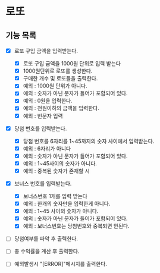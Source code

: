 # 로또

## 기능 목록
- [x] 로또 구입 금액을 입력받는다.
    - [x] 로또 구입 금액을 1000원 단위로 입력 받는다
    - [x] 1000원단위로 로또를 생성한다.
    - [x] 구매한 개수 및 로또들을 출력한다.
    - [x] 예외 : 1000원 단위가 아니다.
    - [x] 에외 : 숫자가 아닌 문자가 들어가 포함되어 있다.
    - [x] 예외 : 0원을 입력한다.
    - [x] 예외 : 천원이하의 금액을 입력한다.
    - [x] 예외 : 빈문자 입력
- [x] 당첨 번호를 입력받는다.
    - [x] 당첨 번호를 6자리를 1~45까지의 숫자 사이에서 입력받는다.
    - [x] 예외 : 6자리가 아니다
    - [x] 예외 : 숫자가 아닌 문자가 들어가 포함되어 있다.
    - [x] 예외 : 1~45사이의 숫자가 아니다.
    - [x] 예외 : 중복된 숫자가 존재할 시
- [x] 보너스 번호를 입력받는다.
    - [x] 보너스번호 1개를 입력 받는다
    - [x] 예외 : 한개의 숫자만을 입력한게 아니다.
    - [x] 예외 : 1~45 사이의 숫자가 아니다.
    - [x] 예외 : 숫자가 아닌 문자가 들어가 포함되어 있다.
    - [x] 예외 : 보너스번호는 당첨번호와 중복되면 안된다.
- [ ] 당첨여부를 파악 후 출력한다.
- [ ] 총 수익률을 계산 후 출력한다.
- [ ] 예외발생시 "[ERROR]"메시지를 출력한다.

